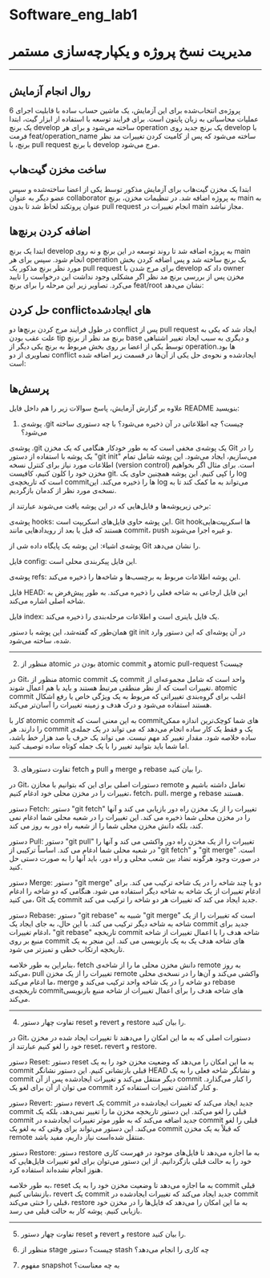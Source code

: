 # Software_eng_lab1

# مدیریت نسخ پروژه و یکپارچه‌سازی مستمر

---

## روال انجام آزمایش

پروژه‌ی انتخاب‌شده برای این آزمایش، یک ماشین حساب ساده با قابلیت اجرای 6 عملیات محاسباتی به زبان پایتون است. برای فرایند توسعه با استفاده از ابزار گیت، ابتدا یک برنچ develop ساخته می‌شود و برای هر operation یک برنچ جدید روی develop با فرمت feat/operation_name ساخته می‌شود که پس از کامیت کردن تغییرات مد نظر برنچ، با pull request با برنچ develop مرج می‌شود.

## ساخت مخزن گیت‌هاب
ابتدا یک مخزن گیت‌هاب برای آزمایش مذکور توسط یکی از اعضا ساخته‌شده و سپس عضو دیگر به عنوان collaborator به پروژه اضافه شد. در تنظیمات مخزن، برنچ main به عنوان پروتکتد لحاظ شد تا بدون pull request انجام تغییرات در main مجاز نباشد.



## اضافه کردن برنچ‌ها
ابتدا یک برنچ develop به پروژه اضافه شد تا روند توسعه در این برنچ و نه روی main انجام شود. سپس برای هر operation یک برنچ ساخته‌ شد و پس اضافه کردن بخش مورد نظر برنچ مذکور یک pull request برای مرج شدن با develop داد که owner مخزن پس از بررسی برنچ مد نظر اگر مشکلی وجود نداشت این درخواست را تایید می‌کرد. تصاویر زیر این مرحله را برای برنچ feat/root نشان می‌دهد:


## حل کردن conflictهای ایجاد‌شده
در طول فرایند مرج کردن برنچ‌ها دو conflict پس از pull request ایجاد شد که یکی به علت عقب بودن tip برنچ مد نظر از برنچ base و دیگری به سبب ایجاد تغییر اشتباهی توسط یکی از اعضا بر روی بخش مربوط به برنچ یکی دیگر از operationها بود. تصاویری از دو conflict ایجادشده و نحوه‌ی حل یکی از آن‌ها در قسمت زیر اضافه شده است:

## پرسش‌ها

علاوه بر گزارش آزمایش، پاسخ سوالات زیر را هم داخل فایل README بنویسید:

1. پوشه‌ی .git چیست؟ چه اطلاعاتی در آن ذخیره می‌شود؟ با چه دستوری ساخته می‌شود؟

پوشه‌ی .git یک پوشه‌ی مخفی است که به طور خودکار هنگامی که یک مخزن Git را در یک پوشه با استفاده از دستور "git init" می‌سازیم، ایجاد می‌شود. این پوشه شامل تمام اطلاعات مورد نیاز برای کنترل نسخه (version control) است. برای مثال اگر بخواهیم مخزن خود را کلون کنیم، کافیست git. را کپی کنیم. این پوشه همچنین حاوی یک log است که تاریخچه‌ی commitها را ذخیره می‌کند. این log می‌تواند به ما کمک کند تا به نسخه‌ی مورد نظر از کدمان بازگردیم.
   
برخی زیرپوشه‌ها و فایل‌هایی که در این پوشه یافت می‌شوند عبارتند از:    
   
   پوشه‌ی hooks: این پوشه حاوی فایل‌های اسکریپت است. Git hookها اسکریپت‌هایی هستند که قبل یا بعد از رویدادهایی مانند commit، push و غیره اجرا می‌شوند.    
   
   پوشه‌ی اشیاء: این پوشه یک پایگاه داده شی از Git را نشان می‌دهد.    
   
   فایل config: این فایل پیکربندی محلی است.    
   
   پوشه‌ی refs: این پوشه اطلاعات مربوط به برچسب‌ها و شاخه‌ها را ذخیره می‌کند.   
   
   فایل HEAD: این فایل ارجاعی به شاخه فعلی را ذخیره می‌کند. به طور پیش‌فرض به شاخه اصلی اشاره می‌کند.    
   
   فایل index: یک فایل باینری است و اطلاعات مرحله‌بندی را ذخیره می‌کند.
   
همان‌طور که گفته‌شد، این پوشه با دستور git init در آن پوشه‌ای که این دستور وارد شده، ساخته می‌شود.

---

2. منظور از atomic بودن در atomic commit و atomic pull-request چیست؟
  
  در Git، منظور از atomic commit یک commit واحد است که شامل مجموعه‌ای از تغییرات است که از نظر منطقی مرتبط هستند و باید با هم اعمال شوند. atomic commit اغلب برای گروه‌بندی تغییراتی که مربوط به یک ویژگی خاص یا رفع اشکال هستند استفاده می‌شود و درک هدف و زمینه تغییرات را آسان‌تر می‌کند.
  
  کار با atomic commit به این معنی است که commitهای شما کوچک‌ترین اندازه ممکن را دارند. هر commit یک و فقط یک کار ساده انجام می‌دهد که می تواند در یک جمله‌ی ساده خلاصه شود. مقدار تغییر کد مهم نیست. می تواند یک حرف یا صد هزار خط باشد، اما شما باید بتوانید تغییر را با یک جمله کوتاه ساده توصیف کنید.
  
---

3. تفاوت دستورهای fetch و pull و merge و rebase را بیان کنید.

در Git، دستورات اصلی برای این که بتوانیم با مخازن remote تعامل داشته باشیم و تغییرات را در مخزن محلی خود ادغام کنیم، fetch، pull، merge و rebase هستند. 

دستور Fetch: دستور "git fetch" تغییرات را از یک مخزن راه دور بازیابی می کند و آنها را در مخزن محلی شما ذخیره می کند. این تغییرات را در شعبه محلی شما ادغام نمی کند، بلکه دانش مخزن محلی شما را از شعبه راه دور به روز می کند.

دستور Pull: دستور "git pull" تغییرات را از یک مخزن راه دور واکشی می کند و آنها را در شعبه محلی شما ادغام می کند. اساساً ترکیبی از "git fetch" و "git merge" است. در صورت وجود هرگونه تضاد بین شعب محلی و راه دور، باید آنها را به صورت دستی حل کنید.

دستور Merge: دستور "git merge" دو یا چند شاخه را در یک شاخه ترکیب می کند. برای ادغام تغییرات از یک شاخه به شاخه دیگر استفاده می شود. هنگامی که دو شاخه را ادغام می کنید، Git یک commit جدید ایجاد می کند که تغییرات هر دو شاخه را ترکیب می کند.

دستور Rebase: دستور "git rebase" شبیه به "git merge" است که تغییرات را از یک شاخه به شاخه دیگر ترکیب می کند. با این حال، به جای ایجاد یک commit جدید برای ادغام تغییرات، "git rebase" تاریخچه commit شاخه هدف را با اعمال تغییرات از شاخه منبع بر روی commit های شاخه هدف یک به یک بازنویسی می کند. این منجر به یک تاریخچه ارتکاب خطی و تمیزتر می شود.

بنابراین به طور خلاصه، fetch دانش مخزن محلی ما را از شاخه‌ی remote به روز می‌کند، pull تغییرات را از یک مخزن remote واکشی می‌کند و آن‌ها را در نسخه‌ی محلی ما ادغام می‌کند، merge دو شاخه را در یک شاخه واحد ترکیب می‌کند و rebase تاریخچه‌ی commitهای شاخه هدف را برای اعمال تغییرات از شاخه منبع بازنویسی می‌کند. 

---
4. تفاوت چهار دستور reset و revert و restore را بیان کنید.

در Git، دستورات اصلی که به ما این امکان را می‌دهند تا تغییرات ایجاد شده در مخزن خود را لغو کنیم عبارتند از reset، revert و restore.

دستور Reset: دستور reset به ما این امکان را می‌دهد که وضعیت مخزن خود را به یک commit قبلی بازنشانی کنیم. این دستور نشانگر HEAD و نشانگر شاخه فعلی را به یک commit دیگر منتقل می‌کند و تغییرات ایجادشده پس از آن commit را کنار می‌گذارد. می توان از آن برای لغو یک commit و کنار گذاشتن تغییرات استفاده کرد.

دستور Revert: دستور revert یک commit جدید ایجاد می‌کند که تغییرات ایجادشده در commit قبلی را لغو می‌کند. این دستور تاریخچه مخزن ما را تغییر نمی‌دهد، بلکه یک commit جدید اضافه می‌کند که به طور موثر تغییرات ایجادشده در commit قبلی را لغو می‌کند. این دستور می‌تواند برای وقتی که به لغو یک commit  که قبلاً به یک مخزن remote منتقل شده‌است نیاز داریم، مفید باشد.

دستور Restore: دستور restore به ما اجازه می‌دهد تا فایل‌های موجود در فهرست کاری خود را به حالت قبلی بازگردانیم. از این دستور می‌توان برای لغو تغییرات فایل‌هایی که هنوز انجام نشده‌اند استفاده کرد. 

به طور خلاصه، reset به ما اجازه می‌دهد تا وضعیت مخزن خود را به یک commit قبلی بازنشانی کنیم، revert یک commit جدید ایجاد می‌کند که تغییرات ایجاد‌شده در commit قبلی را خنثی می‌کند، restore به ما این امکان را می‌دهد که فایل‌ها را در مخزن خود بازیابی کنیم. پوشه کار به حالت قبلی می رسد.

---

5. تفاوت چهار دستور reset و revert و restore را بیان کنید.

6. منظور از stage چیست؟ دستور stash چه کاری را انجام می‌دهد؟

7. مفهوم snapshot به چه معناست؟
